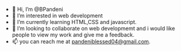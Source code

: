 - 👋 Hi, I’m @BPandeni
- 👀 I’m interested in web development
- 🌱 I’m currently learning HTML,CSS and javascript.
- 💞️ I’m looking to collaborate on web developmemt and i would like people to view my work and give me a feedback.
- 📫 you can reach me at pandeniblessed04@gmail.com.

<!---
BPandeni/BPandeni is a ✨ special ✨ repository because its `README.md` (this file) appears on your GitHub profile.
You can click the Preview link to take a look at your changes.
--->
